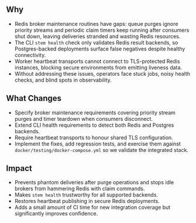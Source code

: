 ## Why
- Redis broker maintenance routines have gaps: queue purges ignore priority streams and periodic claim timers keep running after consumers shut down, leaving deliveries stranded and wasting Redis resources.
- The CLI `stem health` check only validates Redis result backends, so Postgres-backed deployments surface false negatives despite healthy connectivity.
- Worker heartbeat transports cannot connect to TLS-protected Redis instances, blocking secure environments from emitting liveness data.
- Without addressing these issues, operators face stuck jobs, noisy health checks, and blind spots in observability.

## What Changes
- Specify broker maintenance requirements covering priority stream purges and timer teardown when consumers disconnect.
- Extend CLI health requirements to detect both Redis and Postgres backends.
- Require heartbeat transports to honour shared TLS configuration.
- Implement the fixes, add regression tests, and exercise them against `docker/testing/docker-compose.yml` so we validate the integrated stack.

## Impact
- Prevents phantom deliveries after purge operations and stops idle brokers from hammering Redis with claim commands.
- Makes `stem health` trustworthy for all supported backends.
- Restores heartbeat publishing in secure Redis deployments.
- Adds a small amount of CI time for new integration coverage but significantly improves confidence.
